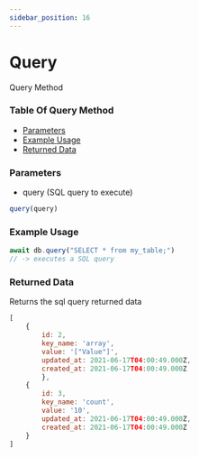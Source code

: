 ```yaml
---
sidebar_position: 16
---
```


# Query

Query Method

### Table Of Query Method

- [Parameters](#parameters)
- [Example Usage](#example-usage)
- [Returned Data](#returned-data)

### Parameters
- query (SQL query to execute)
```js
query(query)
```

### Example Usage
```js
await db.query("SELECT * from my_table;")
// -> executes a SQL query
```

### Returned Data
Returns the sql query returned data
```js
[
	{
		id: 2,
		key_name: 'array',
		value: '["Value"]',
		updated_at: 2021-06-17T04:00:49.000Z,
		created_at: 2021-06-17T04:00:49.000Z
		},
	{
		id: 3,
		key_name: 'count',
		value: '10',
		updated_at: 2021-06-17T04:00:49.000Z,
		created_at: 2021-06-17T04:00:49.000Z
	}
]
```